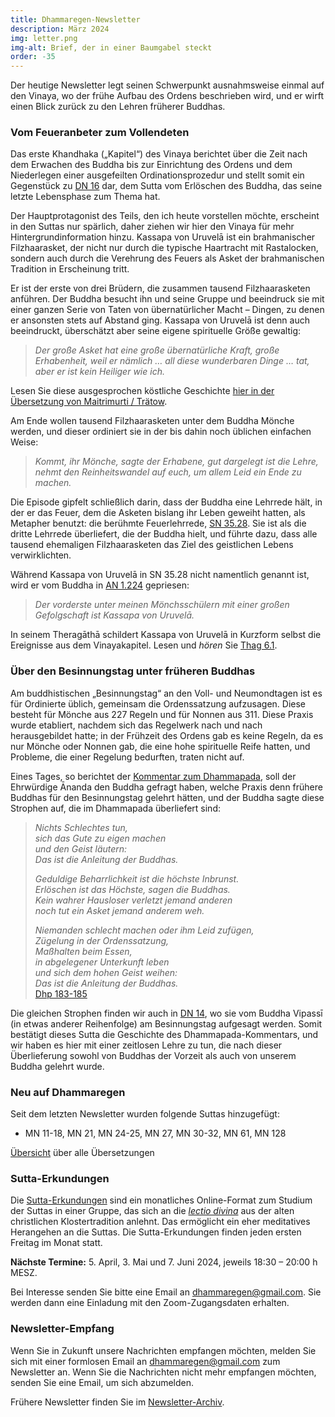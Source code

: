 ```yaml
---
title: Dhammaregen-Newsletter
description: März 2024
img: letter.png
img-alt: Brief, der in einer Baumgabel steckt
order: -35
---
```


Der heutige Newsletter legt seinen Schwerpunkt ausnahmsweise einmal auf den Vinaya, wo der frühe Aufbau des Ordens beschrieben wird, und er wirft einen Blick zurück zu den Lehren früherer Buddhas. 

### Vom Feueranbeter zum Vollendeten

Das erste Khandhaka („Kapitel“) des Vinaya berichtet über die Zeit nach dem Erwachen des Buddha bis zur Einrichtung des Ordens und dem Niederlegen einer ausgefeilten Ordinationsprozedur und stellt somit ein Gegenstück zu [DN 16](#/sutta/dn16/de/sabbamitta) dar, dem Sutta vom Erlöschen des Buddha, das seine letzte Lebensphase zum Thema hat.

Der Hauptprotagonist des Teils, den ich heute vorstellen möchte, erscheint in den Suttas nur spärlich, daher ziehen wir hier den Vinaya für mehr Hintergrundinformation hinzu. Kassapa von Uruvelā ist ein brahmanischer Filzhaarasket, der nicht nur durch die typische Haartracht mit Rastalocken, sondern auch durch die Verehrung des Feuers als Asket der brahmanischen Tradition in Erscheinung tritt.

Er ist der erste von drei Brüdern, die zusammen tausend Filzhaarasketen anführen. Der Buddha besucht ihn und seine Gruppe und beeindruck sie mit einer ganzen Serie von Taten von übernatürlicher Macht – Dingen, zu denen er ansonsten stets auf Abstand ging. Kassapa von Uruvelā ist denn auch beeindruckt, überschätzt aber seine eigene spirituelle Größe gewaltig:

> *Der große Asket hat eine große übernatürliche Kraft, große Erhabenheit, weil er nämlich … all diese wunderbaren Dinge … tat, aber er ist kein Heiliger wie ich.*

Lesen Sie diese ausgesprochen köstliche Geschichte [hier in der Übersetzung von Maitrimurti / Trätow](https://suttacentral.net/pli-tv-kd1/de/maitrimurti-traetow?lang=de&reference=main&highlight=true#12).

Am Ende wollen tausend Filzhaarasketen unter dem Buddha Mönche werden, und dieser ordiniert sie in der bis dahin noch üblichen einfachen Weise:

> *Kommt, ihr Mönche, sagte der Erhabene, gut dargelegt ist die Lehre, nehmt den Reinheitswandel auf euch, um allem Leid ein Ende zu machen.*

Die Episode gipfelt schließlich darin, dass der Buddha eine Lehrrede hält, in der er das Feuer, dem die Asketen bislang ihr Leben geweiht hatten, als Metapher benutzt: die berühmte Feuerlehrrede, [SN 35.28](#/sutta/sn35.28/de/sabbamitta). Sie ist als die dritte Lehrrede überliefert, die der Buddha hielt, und führte dazu, dass alle tausend ehemaligen Filzhaarasketen das Ziel des geistlichen Lebens verwirklichten.

Während Kassapa von Uruvelā in SN 35.28 nicht namentlich genannt ist, wird er vom Buddha in [AN 1.224](#/sutta/an1.224:1.1/de/sabbamitta) gepriesen:
> *Der vorderste unter meinen Mönchsschülern mit einer großen Gefolgschaft ist Kassapa von Uruvelā.*

In seinem Theragāthā schildert Kassapa von Uruvelā in Kurzform selbst die Ereignisse aus dem Vinayakapitel. Lesen und *hören* Sie [Thag 6.1](#/sutta/thag6.1/de/sabbamitta).

### Über den Besinnungstag unter früheren Buddhas

Am buddhistischen „Besinnungstag“ an den Voll- und Neumondtagen ist es für Ordinierte üblich, gemeinsam die Ordenssatzung aufzusagen. Diese besteht für Mönche aus 227 Regeln und für Nonnen aus 311. Diese Praxis wurde etabliert, nachdem sich das Regelwerk nach und nach herausgebildet hatte; in der Frühzeit des Ordens gab es keine Regeln, da es nur Mönche oder Nonnen gab, die eine hohe spirituelle Reife hatten, und Probleme, die einer Regelung bedurften, traten nicht auf.

Eines Tages, so berichtet der [Kommentar zum Dhammapada](https://www.ancient-buddhist-texts.net/English-Texts/Buddhist-Legends/14-04.htm), soll der Ehrwürdige Ānanda den Buddha gefragt haben, welche Praxis denn frühere Buddhas für den Besinnungstag gelehrt hätten, und der Buddha sagte diese Strophen auf, die im Dhammapada überliefert sind:

> *Nichts Schlechtes tun,*  
> *sich das Gute zu eigen machen*  
> *und den Geist läutern:*  
> *Das ist die Anleitung der Buddhas.*
>
> *Geduldige Beharrlichkeit ist die höchste Inbrunst.*  
> *Erlöschen ist das Höchste, sagen die Buddhas.*  
> *Kein wahrer Hausloser verletzt jemand anderen*  
> *noch tut ein Asket jemand anderem weh.*  
>
> *Niemanden schlecht machen oder ihm Leid zufügen,*  
> *Zügelung in der Ordenssatzung,*  
> *Maßhalten beim Essen,*  
> *in abgelegener Unterkunft leben*  
> *und sich dem hohen Geist weihen:*  
> *Das ist die Anleitung der Buddhas.*  
> [Dhp 183-185](#/sutta/dhp183:1/de/sabbamitta)

Die gleichen Strophen finden wir auch in [DN 14](#/sutta/dn14:3.28.1), wo sie vom Buddha Vipassī (in etwas anderer Reihenfolge) am Besinnungstag aufgesagt werden. Somit bestätigt dieses Sutta die Geschichte des Dhammapada-Kommentars, und wir haben es hier mit einer zeitlosen Lehre zu tun, die nach dieser Überlieferung sowohl von Buddhas der Vorzeit als auch von unserem Buddha gelehrt wurde.

### Neu auf Dhammaregen

Seit dem letzten Newsletter wurden folgende Suttas hinzugefügt:

- MN 11-18, MN 21, MN 24-25, MN 27, MN 30-32, MN 61, MN 128

[Übersicht](#/wiki/uebersetzung/uebersicht) über alle Übersetzungen

### Sutta-Erkundungen 

Die [Sutta-Erkundungen](#/wiki/erkundung) sind ein monatliches Online-Format zum Studium der Suttas in einer Gruppe, das sich an die [*lectio divina*](https://de.wikipedia.org/wiki/Lectio_divina) aus der alten christlichen Klostertradition anlehnt. Das ermöglicht ein eher meditatives Herangehen an die Suttas. Die Sutta-Erkundungen finden jeden ersten Freitag im Monat statt. 

**Nächste Termine:** 5. April, 3. Mai und 7. Juni 2024, jeweils 18:30 – 20:00 h MESZ.

Bei Interesse senden Sie bitte eine Email an [dhammaregen@gmail.com](mailto:dhammaregen@gmail.com). Sie werden dann eine Einladung mit den Zoom-Zugangsdaten erhalten.

### Newsletter-Empfang

Wenn Sie in Zukunft unsere Nachrichten empfangen möchten, melden Sie sich mit einer formlosen Email an [dhammaregen@gmail.com](mailto:dhammaregen@gmail.com) zum Newsletter an. Wenn Sie die Nachrichten nicht mehr empfangen möchten, senden Sie eine Email, um sich abzumelden. 

Frühere Newsletter finden Sie im [Newsletter-Archiv](#/wiki/news/inhalt).

